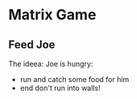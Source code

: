 # Matrix Game

## Feed Joe

The ideea:
Joe is hungry:<br>
<ul>
<li>run and catch some food for him</li>
<li>end don't run into walls!</li>
</ul>